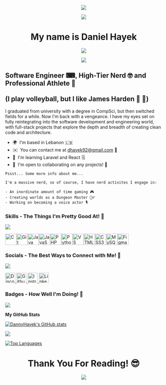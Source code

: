 
<p align="center">
  <img src="https://media4.giphy.com/media/v1.Y2lkPTc5MGI3NjExZDcwZ3h3cmwwNTVlYmEzeHpta25rcTJyeDEzanpicmxsNDUzNm54ZCZlcD12MV9pbnRlcm5hbF9naWZfYnlfaWQmY3Q9Zw/Nx0rz3jtxtEre/giphy.gif" />
</p>

<p align="center">
  <img src="https://user-images.githubusercontent.com/18350557/176309783-0785949b-9127-417c-8b55-ab5a4333674e.gif" />
</p>

<h1 align="center">
My name is Daniel Hayek
</h1>

<p align="center">
  <img src="https://readme-typing-svg.herokuapp.com?font=Fira+Code&duration=4000&pause=800&color=F73636&center=true&vCenter=true&width=435&lines=Do+not+pray+for+easy+lives;Pray+to+be+stronger+men;Keep+moving+forward" />
</p>  

<p align="center">
  <img src="https://media4.giphy.com/media/v1.Y2lkPTc5MGI3NjExZzdxbnI4bXEyaHJ2ajFhbXM4Mmw2bjNjaXNsZHR6amVrZnZ3bWhheSZlcD12MV9pbnRlcm5hbF9naWZfYnlfaWQmY3Q9Zw/l0MYMhJnSkFzCtnX2/giphy.gif" />
</p>

Software Engineer ⌨, High-Tier Nerd 🤓 and Professional Athlete 🏐
<br><br>
(I play volleyball, but I like James Harden 🏀 🧔)
-----------------

I graduated from university with a degree in CompSci, but then switched fields for a while. Now I'm back with a vengeance. I have my eyes set on fully reintegrating into the software development and engineering world, with full-stack projects that explore the depth and breadth of creating clean code and architecture.

* 🌍  I'm based in Lebanon 🇱🇧
* ✉️  You can contact me at [dhayek92@gmail.com](mailto:dhayek92@gmail.com) 👥
* 🧠  I'm learning Laravel and React 🗒
* 🤝  I'm open to collaborating on any projects! 💯

<div>

```
Pssst... Some more info about me...

I'm a massive nerd, so of course, I have nerd activites I engage in:

- An inordinate amount of time gaming 🎮
- Creating worlds as a Dungeon Master 🧙‍♂️
- Working on becoming a voice actor 🎙

```
</div>

### Skills - The Things I'm Pretty Good At! 🫡

<p align="left">
  <img src="https://media4.giphy.com/media/v1.Y2lkPTc5MGI3NjExbzZtY2RtbXdwcjB0bjJmdHBwc2dvdXd4cmkwYzc1ajZ0eGQzdm1nNiZlcD12MV9pbnRlcm5hbF9naWZfYnlfaWQmY3Q9Zw/3oKIPnAiaMCws8nOsE/giphy.gif" />
</p>

<p align="left">
<a href="https://docs.microsoft.com/en-us/cpp/?view=msvc-170" target="_blank" rel="noreferrer"><img src="https://raw.githubusercontent.com/danielcranney/readme-generator/main/public/icons/skills/c-colored.svg" width="36" height="36" alt="C" title="C"/></a><a href="https://git-scm.com/" target="_blank" rel="noreferrer"><img src="https://raw.githubusercontent.com/danielcranney/readme-generator/main/public/icons/skills/git-colored.svg" width="36" height="36" alt="Git" title="Git"/></a><a href="https://www.oracle.com/java/" target="_blank" rel="noreferrer"><img src="https://raw.githubusercontent.com/danielcranney/readme-generator/main/public/icons/skills/java-colored.svg" width="36" height="36" alt="Java" title="Java"/></a><a href="https://developer.mozilla.org/en-US/docs/Web/JavaScript" target="_blank" rel="noreferrer"><img src="https://raw.githubusercontent.com/danielcranney/readme-generator/main/public/icons/skills/javascript-colored.svg" width="36" height="36" alt="JavaScript" title="JavaScript"/></a><a href="https://www.php.net/" target="_blank" rel="noreferrer"><img src="https://raw.githubusercontent.com/danielcranney/readme-generator/main/public/icons/skills/php-colored.svg" width="36" height="36" alt="PHP" title="PHP"/></a><a href="https://www.python.org/" target="_blank" rel="noreferrer"><img src="https://raw.githubusercontent.com/danielcranney/readme-generator/main/public/icons/skills/python-colored.svg" width="36" height="36" alt="Python" title="Python"/></a><a href="https://code.visualstudio.com/" target="_blank" rel="noreferrer"><img src="https://raw.githubusercontent.com/danielcranney/readme-generator/main/public/icons/skills/visualstudiocode-colored.svg" width="36" height="36" alt="VS Code" title="VS Code"/></a><a href="https://developer.mozilla.org/en-US/docs/Glossary/HTML5" target="_blank" rel="noreferrer"><img src="https://raw.githubusercontent.com/danielcranney/readme-generator/main/public/icons/skills/html5-colored.svg" width="36" height="36" alt="HTML5" title="HTML5"/></a><a href="https://www.w3.org/TR/CSS/#css" target="_blank" rel="noreferrer"><img src="https://raw.githubusercontent.com/danielcranney/readme-generator/main/public/icons/skills/css3-colored.svg" width="36" height="36" alt="CSS3" title="CSS3"/></a><a href="https://www.mysql.com/" target="_blank" rel="noreferrer"><img src="https://raw.githubusercontent.com/danielcranney/readme-generator/main/public/icons/skills/mysql-colored.svg" width="36" height="36" alt="MySQL" title="MySQL"/></a><a href="https://www.figma.com/" target="_blank" rel="noreferrer"><img src="https://raw.githubusercontent.com/danielcranney/readme-generator/main/public/icons/skills/figma-colored.svg" width="36" height="36" alt="Figma" title="Figma"/></a>
</p>


### Socials - The Best Ways to Connect with Me! 💬

<p align="left">
  <img src="https://media3.giphy.com/media/v1.Y2lkPTc5MGI3NjExcGFiY3MyZ2s0bHB1cmFib214eW10cWR6djJvNDlsbzBya2d2aW9oYSZlcD12MV9pbnRlcm5hbF9naWZfYnlfaWQmY3Q9Zw/bV43y3KbW5qozIXzMd/giphy.gif" />
</p>

<p align="left"> <a href="https://discord.com/users/_theredmenace_" target="_blank" rel="noreferrer"> <picture> <source media="(prefers-color-scheme: dark)" srcset="https://raw.githubusercontent.com/danielcranney/readme-generator/main/public/icons/socials/discord-dark.svg" /> <source media="(prefers-color-scheme: light)" srcset="https://raw.githubusercontent.com/danielcranney/readme-generator/main/public/icons/socials/discord.svg" /> <img src="https://raw.githubusercontent.com/danielcranney/readme-generator/main/public/icons/socials/discord.svg" width="32" height="32" alt="Discord" title="Discord" /> </picture> </a> <a href="https://www.github.com/DannyHayek" target="_blank" rel="noreferrer"> <picture> <source media="(prefers-color-scheme: dark)" srcset="https://raw.githubusercontent.com/danielcranney/readme-generator/main/public/icons/socials/github-dark.svg" /> <source media="(prefers-color-scheme: light)" srcset="https://raw.githubusercontent.com/danielcranney/readme-generator/main/public/icons/socials/github.svg" /> <img src="https://raw.githubusercontent.com/danielcranney/readme-generator/main/public/icons/socials/github.svg" width="32" height="32" alt="Github" title="Github" /> </picture> </a> <a href="http://www.instagram.com/DannyHayek" target="_blank" rel="noreferrer"> <picture> <source media="(prefers-color-scheme: dark)" srcset="https://raw.githubusercontent.com/danielcranney/readme-generator/main/public/icons/socials/instagram-dark.svg" /> <source media="(prefers-color-scheme: light)" srcset="https://raw.githubusercontent.com/danielcranney/readme-generator/main/public/icons/socials/instagram.svg" /> <img src="https://raw.githubusercontent.com/danielcranney/readme-generator/main/public/icons/socials/instagram.svg" width="32" height="32" alt="Instragram" title="Instragram" /> </picture> </a> <a href="https://www.linkedin.com/in/daniel-hayek" target="_blank" rel="noreferrer"> <picture> <source media="(prefers-color-scheme: dark)" srcset="https://raw.githubusercontent.com/danielcranney/readme-generator/main/public/icons/socials/linkedin-dark.svg" /> <source media="(prefers-color-scheme: light)" srcset="https://raw.githubusercontent.com/danielcranney/readme-generator/main/public/icons/socials/linkedin.svg" /> <img src="https://raw.githubusercontent.com/danielcranney/readme-generator/main/public/icons/socials/linkedin.svg" width="32" height="32" alt="LinkedIn" title="LinkedIn" /> </picture> </a></p>

### Badges - How Well I'm Doing! 👀

<p align="left">
  <img src="https://media3.giphy.com/media/v1.Y2lkPTc5MGI3NjExYzIxMWM3bmVuYTg4anFnZ3kycGt0ajZrdGhteGc0dXc0d28wdjFqMiZlcD12MV9pbnRlcm5hbF9naWZfYnlfaWQmY3Q9Zw/oTPYFVNiFcppG98eLy/giphy.gif" />
</p>

<b>My GitHub Stats</b> 

<a href="http://www.github.com/DannyHayek"><img src="https://github-readme-stats.vercel.app/api?username=DannyHayek&show_icons=true&hide=stars,contribs&count_private=true&title_color=22c55e&text_color=ffffff&icon_color=a855f7&bg_color=1c1917&hide_border=true&show_icons=true" alt="DannyHayek's GitHub stats" /></a>

<a href="http://www.github.com/DannyHayek"><img src="https://github-readme-streak-stats.herokuapp.com/?user=DannyHayek&stroke=ffffff&background=1c1917&ring=22c55e&fire=22c55e&currStreakNum=ffffff&currStreakLabel=22c55e&sideNums=ffffff&sideLabels=ffffff&dates=ffffff&hide_border=true" /></a>

<a href="https://github.com/DannyHayek" align="left"><img src="https://github-readme-stats.vercel.app/api/top-langs/?username=DannyHayek&langs_count=10&title_color=22c55e&text_color=ffffff&icon_color=a855f7&bg_color=1c1917&hide_border=true&locale=en&custom_title=Top%20%Languages" alt="Top Languages" /></a>


<h1 align="center">
Thank You For Reading! 😎
</h1>

<p align="center">
  <img src="https://media0.giphy.com/media/v1.Y2lkPTc5MGI3NjExdjY5dnAyY3U5Z2d5YWJlNW53amRrcDAyeDM0dmtvdWticGw5MjdsNSZlcD12MV9pbnRlcm5hbF9naWZfYnlfaWQmY3Q9Zw/lD76yTC5zxZPG/giphy.gif" />
</p>
